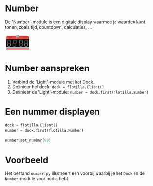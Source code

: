 # Number
De 'Number'-module is een digitale display waarmee je waarden kunt tonen, zoals tijd, countdown, calculaties, ...

![number](/rpi-flotilla/assets/number.png)

# Number aanspreken
1. Verbind de 'Light'-module met het Dock.
2. Definieer het dock: `dock = flotilla.Client()`
3. Definieer de 'Light'-module: `number = dock.first(flotilla.Number)`

# Een nummer displayen
```python
dock = flotilla.Client()
number = dock.first(flotilla.Number)

number.set_number(99)
```

# Voorbeeld
Het bestand `number.py` illustreert een voorbij waarbij je het `Dock` en de `Number`-module voor nodig hebt.
